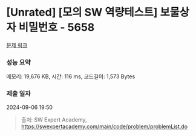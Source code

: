 # [Unrated] [모의 SW 역량테스트] 보물상자 비밀번호 - 5658 

[문제 링크](https://swexpertacademy.com/main/code/problem/problemDetail.do?contestProbId=AWXRUN9KfZ8DFAUo) 

### 성능 요약

메모리: 19,676 KB, 시간: 116 ms, 코드길이: 1,573 Bytes

### 제출 일자

2024-09-06 19:50



> 출처: SW Expert Academy, https://swexpertacademy.com/main/code/problem/problemList.do